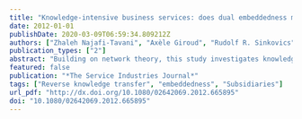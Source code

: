 ```yaml
---
title: "Knowledge-intensive business services: does dual embeddedness matter?"
date: 2012-01-01
publishDate: 2020-03-09T06:59:34.809212Z
authors: ["Zhaleh Najafi-Tavani", "Axèle Giroud", "Rudolf R. Sinkovics"]
publication_types: ["2"]
abstract: "Building on network theory, this study investigates knowledge development in subsidiaries in the knowledge-intensive business service (KIBS) sector. Foreign subsidiaries? internal and external networks are divided into three main categories: relations with (1) the local environment (external embeddedness), (2) parent firms (subsidiary?parent firm embeddedness and autonomy), and (3) sister subsidiaries (subsidiary?subsidiary embeddedness). Hypotheses are tested using a sample of 184 subsidiaries, located in the UK, whose parent firms are based outside the UK. While our results indicate that external embeddedness, subsidiary?parent embeddedness, and autonomy are main determinants of knowledge development within KIBS multinational companies, they show no association between subsidiary?subsidiary embeddedness and knowledge development."
featured: false
publication: "*The Service Industries Journal*"
tags: ["Reverse knowledge transfer", "embeddedness", "Subsidiaries"]
url_pdf: "http://dx.doi.org/10.1080/02642069.2012.665895"
doi: "10.1080/02642069.2012.665895"
---
```


